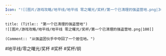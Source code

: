 ```yaml
---
Icon: "![[图片/游戏攻略/地平线/地平线 零之曙光/奖杯/第一个已清理的强盗营地.png|30]]"
---
```

```ad-common-bronze-trophy
title: (Title:: "第一个已清理的强盗营地")
![[图片/游戏攻略/地平线/地平线 零之曙光/奖杯/第一个已清理的强盗营地.png|100]]

(Comment:: "从强盗团伙手中夺回了一个居住地。")
```

#地平线/零之曙光/奖杯 #奖杯 #奖杯/铜
